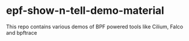 # epf-show-n-tell-demo-material
This repo contains various demos of BPF powered tools like Cilium, Falco and bpftrace
